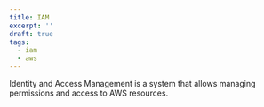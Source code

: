 ```yaml
---
title: IAM
excerpt: ''
draft: true
tags:
  - iam
  - aws
---
```


Identity and Access Management is a system that allows managing permissions and access to AWS resources.
